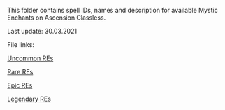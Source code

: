 This folder contains spell IDs, names and description for available Mystic Enchants on Ascension Classless.

Last update: 30.03.2021

File links:

[Uncommon REs](re_list_uncommon.md)

[Rare REs](re_list_rare.md)

[Epic REs](re_list_epic.md)

[Legendary REs](re_list_legendary.md)
